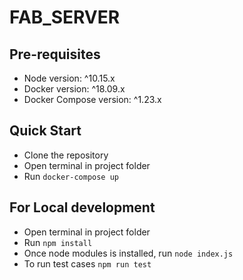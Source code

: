 # FAB_SERVER

## Pre-requisites
   - Node version: ^10.15.x
   - Docker version: ^18.09.x
   - Docker Compose version: ^1.23.x

## Quick Start
   - Clone the repository
   - Open terminal in project folder
   - Run `docker-compose up`

## For Local development
   - Open terminal in project folder
   - Run `npm install`
   - Once node modules is installed, run `node index.js`
   - To run test cases `npm run test` 
